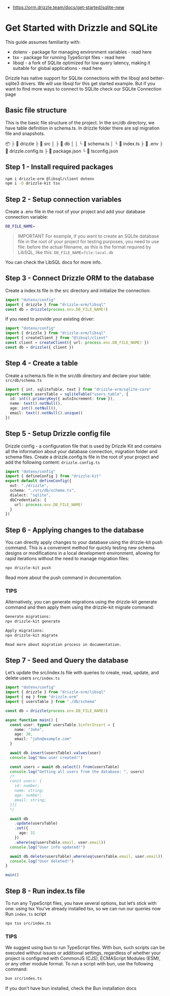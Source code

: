 - https://orm.drizzle.team/docs/get-started/sqlite-new

# Get Started with Drizzle and SQLite

This guide assumes familiarity with:

- dotenv - package for managing environment variables - read here
- tsx - package for running TypeScript files - read here
- libsql - a fork of SQLite optimized for low query latency, making it suitable for global applications - read here

Drizzle has native support for SQLite connections with the libsql and better-sqlite3 drivers.
We will use libsql for this get started example. But if you want to find more ways to connect to SQLite check our SQLite Connection page

## Basic file structure

This is the basic file structure of the project. In the src/db directory, we have table definition in schema.ts. In drizzle folder there are sql migration file and snapshots.

📦 <project root>
├ 📂 drizzle
├ 📂 src
│ ├ 📂 db
│ │ └ 📜 schema.ts
│ └ 📜 index.ts
├ 📜 .env
├ 📜 drizzle.config.ts
├ 📜 package.json
└ 📜 tsconfig.json

## Step 1 - Install required packages

```bash
npm i drizzle-orm @libsql/client dotenv
npm i -D drizzle-kit tsx
```

## Step 2 - Setup connection variables

Create a .env file in the root of your project and add your database connection variable:

```bash
DB_FILE_NAME=
```

> IMPORTANT
> For example, if you want to create an SQLite database file in the root of your project for testing purposes, you need to use file: before the actual filename, as this is the format required by LibSQL, like this:
> `DB_FILE_NAME=file:local.db`

You can check the LibSQL docs for more info.

## Step 3 - Connect Drizzle ORM to the database

Create a index.ts file in the src directory and initialize the connection:

```ts
import "dotenv/config"
import { drizzle } from "drizzle-orm/libsql"
const db = drizzle(process.env.DB_FILE_NAME!)
```

If you need to provide your existing driver:

```ts
import "dotenv/config"
import { drizzle } from "drizzle-orm/libsql"
import { createClient } from "@libsql/client"
const client = createClient({ url: process.env.DB_FILE_NAME! })
const db = drizzle({ client })
```

## Step 4 - Create a table

Create a schema.ts file in the src/db directory and declare your table:
`src/db/schema.ts`

```ts
import { int, sqliteTable, text } from "drizzle-orm/sqlite-core"
export const usersTable = sqliteTable("users_table", {
  id: int().primaryKey({ autoIncrement: true }),
  name: text().notNull(),
  age: int().notNull(),
  email: text().notNull().unique()
})
```

## Step 5 - Setup Drizzle config file

Drizzle config - a configuration file that is used by Drizzle Kit and contains all the information about your database connection, migration folder and schema files.
Create a drizzle.config.ts file in the root of your project and add the following content:
`drizzle.config.ts`

```ts
import "dotenv/config"
import { defineConfig } from "drizzle-kit"
export default defineConfig({
  out: "./drizzle",
  schema: "./src/db/schema.ts",
  dialect: "sqlite",
  dbCredentials: {
    url: process.env.DB_FILE_NAME!
  }
})
```

## Step 6 - Applying changes to the database

You can directly apply changes to your database using the drizzle-kit push command. This is a convenient method for quickly testing new schema designs or modifications in a local development environment, allowing for rapid iterations without the need to manage migration files:

```bash
npx drizzle-kit push
```

Read more about the push command in documentation.

### TIPS

Alternatively, you can generate migrations using the drizzle-kit generate command and then apply them using the drizzle-kit migrate command:

```bash
Generate migrations:
npx drizzle-kit generate

Apply migrations:
npx drizzle-kit migrate

Read more about migration process in documentation.
```

## Step 7 - Seed and Query the database

Let’s update the src/index.ts file with queries to create, read, update, and delete users
`src/index.ts`

```ts
import "dotenv/config"
import { drizzle } from "drizzle-orm/libsql"
import { eq } from "drizzle-orm"
import { usersTable } from "./db/schema"

const db = drizzle(process.env.DB_FILE_NAME!)

async function main() {
  const user: typeof usersTable.$inferInsert = {
    name: "John",
    age: 30,
    email: "john@example.com"
  }

  await db.insert(usersTable).values(user)
  console.log("New user created!")

  const users = await db.select().from(usersTable)
  console.log("Getting all users from the database: ", users)
  /*
  const users: {
    id: number;
    name: string;
    age: number;
    email: string;
  }[]
  */

  await db
    .update(usersTable)
    .set({
      age: 31
    })
    .where(eq(usersTable.email, user.email))
  console.log("User info updated!")

  await db.delete(usersTable).where(eq(usersTable.email, user.email))
  console.log("User deleted!")
}

main()
```

## Step 8 - Run index.ts file

To run any TypeScript files, you have several options, but let’s stick with one: using tsx
You’ve already installed tsx, so we can run our queries now
Run `index.ts` script

```bash
npx tsx src/index.ts
```

### TIPS

We suggest using bun to run TypeScript files. With bun, such scripts can be executed without issues or additional settings, regardless of whether your project is configured with CommonJS (CJS), ECMAScript Modules (ESM), or any other module format. To run a script with bun, use the following command:

```bash
bun src/index.ts
```

If you don’t have bun installed, check the Bun installation docs
